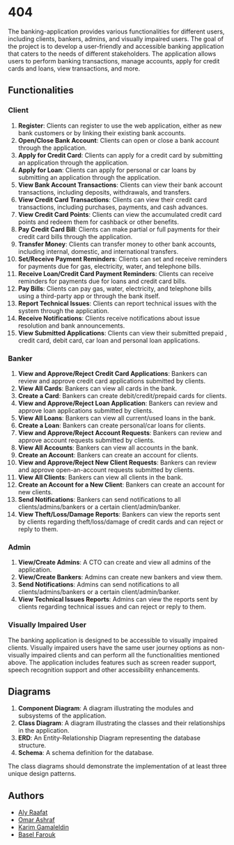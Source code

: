 # 404
The banking-application provides various functionalities for different users, including clients, bankers, admins, and visually impaired users. The goal of the project is to develop a user-friendly and accessible banking application that caters to the needs of different stakeholders. The application allows users to perform banking transactions, manage accounts, apply for credit cards and loans, view transactions, and more.

## Functionalities

### Client

1. **Register**: Clients can register to use the web application, either as new bank customers or by linking their existing bank accounts.
2. **Open/Close Bank Account**: Clients can open or close a bank account through the application.
3. **Apply for Credit Card**: Clients can apply for a credit card by submitting an application through the application.
4. **Apply for Loan**: Clients can apply for personal or car loans by submitting an application through the application.
5. **View Bank Account Transactions**: Clients can view their bank account transactions, including deposits, withdrawals, and transfers.
6. **View Credit Card Transactions**: Clients can view their credit card transactions, including purchases, payments, and cash advances.
7. **View Credit Card Points**: Clients can view the accumulated credit card points and redeem them for cashback or other benefits.
8. **Pay Credit Card Bill**: Clients can make partial or full payments for their credit card bills through the application.
9. **Transfer Money**: Clients can transfer money to other bank accounts, including internal, domestic, and international transfers.
10. **Set/Receive Payment Reminders**: Clients can set and receive reminders for payments due for gas, electricity, water, and telephone bills.
11. **Receive Loan/Credit Card Payment Reminders**: Clients can receive reminders for payments due for loans and credit card bills.
12. **Pay Bills**: Clients can pay gas, water, electricity, and telephone bills using a third-party app or through the bank itself.
13. **Report Technical Issues**: Clients can report technical issues with the system through the application.
14. **Receive Notifications**: Clients receive notifications about issue resolution and bank announcements.
15. **View Submitted Applications**: Clients can view their submitted prepaid , credit card, debit card, car loan and personal loan applications.

### Banker

1. **View and Approve/Reject Credit Card Applications**: Bankers can review and approve credit card applications submitted by clients.
2. **View All Cards**: Bankers can view all cards in the bank.
3. **Create a Card**: Bankers can create debit/credit/prepaid cards for clients.
4. **View and Approve/Reject Loan Application**: Bankers can review and approve loan applications submitted by clients.
5. **View All Loans**: Bankers can view all current/used loans in the bank.
6. **Create a Loan**: Bankers can create personal/car loans for clients.
7. **View and Approve/Reject Account Requests**: Bankers can review and approve account requests submitted by clients.
8. **View All Accounts**: Bankers can view all accounts in the bank.
9. **Create an Account**: Bankers can create an account for clients.
10. **View and Approve/Reject New Client Requests**: Bankers can review and approve open-an-account requests submitted by clients.
11. **View All Clients**: Bankers can view all clients in the bank.
12. **Create an Account for a New Client**: Bankers can create an account for new clients.
13. **Send Notifications**: Bankers can send notifications to all clients/admins/bankers or a certain client/admin/banker.
14. **View Theft/Loss/Damage Reports**: Bankers can view the reports sent by clients regarding theft/loss/damage of credit cards and can reject or reply to them.

### Admin

1. **View/Create Admins**: A CTO can create and view all admins of the application.
2. **View/Create Bankers**: Admins can create new bankers and view them.
3. **Send Notifications**: Admins can send notifications to all clients/admins/bankers or a certain client/admin/banker.
4. **View Technical Issues Reports**: Admins can view the reports sent by clients regarding technical issues and can reject or reply to them. 

### Visually Impaired User

The banking application is designed to be accessible to visually impaired clients. Visually impaired users have the same user journey options as non-visually impaired clients and can perform all the functionalities mentioned above. The application includes features such as screen reader support, speech recognition support and other accessibility enhancements.

## Diagrams

1. **Component Diagram**: A diagram illustrating the modules and subsystems of the application.
2. **Class Diagram**: A diagram illustrating the classes and their relationships in the application.
3. **ERD**: An Entity-Relationship Diagram representing the database structure.
4. **Schema**: A schema definition for the database.

The class diagrams should demonstrate the implementation of at least three unique design patterns.

## Authors

- [Aly Raafat](https://github.com/alyraafat)
- [Omar Ashraf](https://github.com/OmarAshraf-02)
- [Karim Gamaleldin](https://github.com/karimgamaleldin)
- [Basel Farouk](https://github.com/basel68)

